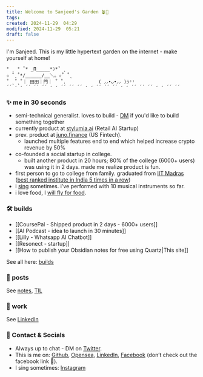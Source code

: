 ```yaml
---
title: Welcome to Sanjeed's Garden 🪴🏡
tags: 
created: 2024-11-29  04:29
modified: 2024-11-29  05:21
draft: false
---
```

I'm Sanjeed. This is my little hypertext garden on the internet - make yourself at home!

```
° ˛ ° ˚* _Π_____*☽*˚ ˛
✩ ˚˛˚*/______/__＼。✩˚ ˚˛
˚ ˛˚˛˚｜ 田田｜門｜ ˚ ˚.            ( ⸝⸝•ᴗ•⸝⸝ )੭⁾⁾ 
´´ ̛ ̛ ´´ ´´ ´´ ̛ ̛ ´´ ´´ ´´ ̛ ̛ ´´ ´´ ´´ ̛ ̛ ´´ ´´ ´´ ̛ ̛ ´´ ´´  
```

### ✨ me in 30 seconds

- semi-technical generalist. loves to build - [DM](https://x.com/sanjeed_i) if you'd like to build something together
- currently product at [stylumia.ai](http://stylumia.ai) (Retail AI Startup)
- prev. product at [juno.finance](https://juno.finance/) (US Fintech).
    - launched multiple features end to end which helped increase crypto revenue by 50%
- co-founded a social startup in college.
    - built another product in 20 hours; 80% of the college (6000+ users) was using it in 2 days. made me realize product is fun.
- first person to go to college from family. graduated from [IIT Madras](https://economictimes.indiatimes.com/industry/services/education/iit-madras-retains-top-spot-for-5th-consecutive-year-iisc-bengaluru-best-university-nirf-2023/articleshow/100759426.cms) ([best ranked institute in India 5 times in a row](https://www.thehindubusinessline.com/news/nirf-rankings-2023-iit-madras-ranked-best-institute-for-the-fifth-year/article66933550.ece))
- i [sing](https://www.instagram.com/sanjeed.i/) sometimes. i've performed with 10 musical instruments so far.
- i love food, I [will fly for food](https://www.willflyforfood.net/). 

### 🛠️ builds

- [[CoursePal - Shipped product in 2 days - 6000+ users]]
- [[AI Podcast - idea to launch in 30 minutes]]
- [[Lilly - Whatsapp AI Chatbot]]
- [[Resonect - startup]]
- [[How to publish your Obsidian notes for free using Quartz|This site]]

See all here: [builds](./tags/builds) 

### 📝 posts

See [notes](./tags/notes), [TIL](./tags/TIL)

### 💼 work

See [LinkedIn](https://www.linkedin.com/in/mohammed-sanjeed?_l=en_US)

### 🤙 Contact & Socials

- Always up to chat - DM on [Twitter](https://twitter.com/sanjeed_i).
- This is me on: [Github](https://github.com/sanjeed5), [Opensea](https://opensea.io/0x049A5400C927db4eE282BA899b556B075eBf8364), [LinkedIn](https://www.linkedin.com/in/mohammed-sanjeed?_l=en_US), [Facebook](https://www.youtube.com/watch?v=xvFZjo5PgG0) (don’t check out the facebook link 🤝).
- I sing sometimes: [Instagram](https://www.instagram.com/sanjeed.i/)